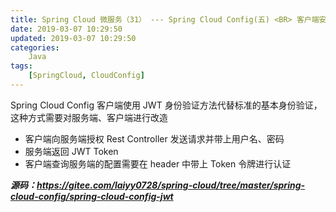 ```yaml
---
title: Spring Cloud 微服务（31） --- Spring Cloud Config(五) <BR> 客户端安全认证 JWT
date: 2019-03-07 10:29:50
updated: 2019-03-07 10:29:50
categories:
    Java
tags:
    [SpringCloud, CloudConfig]
---
```


Spring Cloud Config 客户端使用 JWT 身份验证方法代替标准的基本身份验证，这种方式需要对服务端、客户端进行改造
- 客户端向服务端授权 Rest Controller 发送请求并带上用户名、密码
- 服务端返回 JWT Token
- 客户端查询服务端的配置需要在 header 中带上 Token 令牌进行认证

<!-- more -->

***源码：https://gitee.com/laiyy0728/spring-cloud/tree/master/spring-cloud-config/spring-cloud-config-jwt***